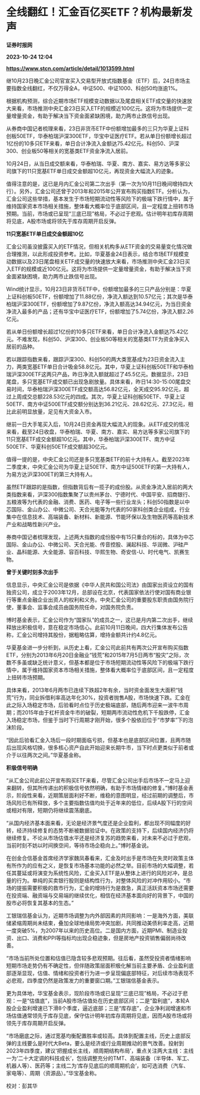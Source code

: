 # 全线翻红！汇金百亿买ETF？机构最新发声
**证券时报网**

**2023-10-24 12:04**

**https://www.stcn.com/article/detail/1013599.html**

继10月23日晚汇金公司官宣买入交易型开放式指数基金（ETF）后，24日市场主要指数全线翻红，不仅万得全A，中证500、中证1000、科创50均涨逾1%。  

根据机构预测，综合近期市场ETF规模变动数据以及尾盘相关ETF成交量的快速放大来看，市场推测中央汇金23日买入ETF的规模近100亿元。这将为市场提供一定量增量资金，有助于解决当下资金面紧缺困境，助力两市止跌信号出现。

从券商中国记者梳理来看，23日非货币ETF中份额增加最多的三只为华夏上证科创板50ETF，华泰柏瑞沪深300ETF，华宝中证医疗ETF。若从单日份额增长超过1亿份的10多只ETF来看，单日合计净流入金额达75.42亿元。科创50、沪深300、创业板50等相关的宽基类ETF资金净流入居前。

10月24日，从当日成交额来看，华泰柏瑞、华夏、南方、嘉实、易方达等多家公司旗下的11只宽基ETF单日成交金额超10亿元，再现资金大幅流入的迹象。

值得注意的是，这已是月内汇金公司第二次出手（第一次为10月11日晚间增持四大行）。另外，汇金公司还曾于2013年和2015年公开宣布购买指数ETF。分析认为，汇金公司这些举措，基本发生于市场短期流动性等风险下的极端下跌行情中，属于维持国家资本市场相关措施，整体看大概率位于底部区间，且一定程度上扭转市场预期。当前，市场或已呈现“三底已现”格局，不必过于悲观。估计明年初库存周期将见底，A股市场或将领先于库存周期开启反弹。

**11只宽基ETF单日成交金额超10亿**

汇金公司虽没披露买入的ETF情况，但相关机构多从ETF资金的交易量变化情况做合理推测，以此形成投资参考。比如，华夏基金24日表示，结合市场ETF规模变动数据以及23日尾盘相关ETF成交量的快速放大来看，市场推测中央汇金23日买入ETF的规模或近100亿元。这将为市场提供一定量增量资金，有助于解决当下资金面紧缺困境，助力两市止跌信号出现。

Wind统计显示，10月23日非货币ETF中，份额增加最多的三只产品分别是：华夏上证科创板50ETF，份额增加了11.88亿份，净流入额达到10.57亿元；其次是华泰柏瑞沪深300ETF，份额增加了9.87亿份，净流入额高达34.94亿元，为当日资金净流入最多的产品；还有华宝中证医疗ETF，份额增加了5.74亿份，净流入额2.26亿元。

若从单日份额增长超过1亿份的10多只ETF来看，单日合计净流入金额达75.42亿元。不难发现，科创50、沪深300、创业板50等相关的宽基类ETF为资金净买入居前的品种。

若以跟踪指数来看，跟踪沪深300、科创50的两大类宽基成为23日资金流入主力，两类宽基ETF单日合计吸金58.8亿元。其中，华夏上证科创板50ETF和华泰柏瑞沪深300ETF这两只产品，昨日净流入额就超过了45.5亿元。数据显示，23日尾盘，多只宽基ETF成交额已出现急剧放量。具体来看，昨日14:30-15:00尾盘交易时间，华泰柏瑞沪深300ETF成交额高达56.82亿元，全天成交95.92亿元，超过上周成交总额228.53亿元的四成。其次，华夏上证科创板50ETF、华夏上证50ETF、南方中证500ETF成交额分别达到36.21亿元、28.62亿元、27.3亿元，相比此前明显放量，足见有大资金入市。

继前一日大手笔买入后，10月24日资金再现大幅流入的现象。从ETF成交的情况来看，截至24日收盘，华泰柏瑞、华夏、南方、嘉实、易方达等多家公司旗下的11只宽基ETF成交金额超10亿元。其中，华泰柏瑞沪深300ETF、南方中证500ETF、华夏科创50ETF成交额超30亿元。

值得一提的是，中央汇金公司还是多只宽基类ETF的前十大持有人。截至2023年二季度末，中央汇金公司为华夏上证50ETF、南方中证500ETF的第一大持有人，为易方达沪深300ET的第三大持有人。

虽然ETF跟踪的是指数，但指数背后有一揽子的成份股。从资金净流入居前的两大类指数来看，沪深300指数集聚了以贵州茅台、宁德时代、中国平安、招商银行、五粮液等为代表的金融、消费、医药、电子等一些行业龙头；科创50指数是以中芯国际、金山办公、中微公司、天合光能等为代表的50家科创类企业组成，行业集中在信息技术、高端装备、新材料、新能源、节能环保以及生物医药等高新技术产业和战略性新兴产业。

券商中国记者梳理发现，上述两大指数的成份股中有15只重合的标的，具体为中芯国际、金山办公、中微公司、天合光能、传音控股、澜起科技、华润微、沪硅产业、晶科能源、大全能源、容百科技、华熙生物、奇安信-U、时代电气、凯赛生物。

**曾于关键时刻多次出手**

信息显示，中央汇金公司是依据《中华人民共和国公司法》由国家出资设立的国有独资公司，成立于2003年12月，总部设在北京，代表国家依法行使对国有商业银行等重点金融企业出资人的权利和义务。中央汇金公司的重要股东职责由国务院行使，董事会、监事会成员由国务院任命，对国务院负责。

博时基金表示，汇金公司作为“国家队”的成员之一，这已是月内第二次出手，继续释放出积极信号，意在稳定市场信心。此前10月11日晚间，四大行集体发布公告称，汇金公司增持其股份，据粗略估算，增持金额共计约4.8亿元。

华夏基金进一步分析到，从历史上看，汇金公司此前共有两次公开宣布购买指数ETF，分别为2013年6月20日金融业“钱荒”和2015年7月5日两市“股灾”之际，次数不多虽或缺乏统计意义，但基本都是位于市场短期流动性等风险下的极端下跌行情中，属于维持国家资本市场相关措施，整体看大概率位于底部区间，且一定程度上扭转市场预期。

具体来看，2013年6月两市已连续下跌超2年有余，当时资金面发生大面积“钱荒”行为，同业拆借利率高达年化30%，投资者抛售A股，市场快速下跌。汇金在此之际入场稳定市场，后验看时点位于历史极端底部，随后两市迎来一波牛市周期；而2015年由于杠杆资金牛市的破裂，短期两市流动性危机下千股跌停，汇金入场稳定市场，但鉴于当时下行周期才刚开始，很多个股依旧位于“市梦率”下的泡沫阶段。

“因此后验看汇金入场后一段时期面临亏损，但基本也是底部区间位置，且两市随后出现风格切换，很多核心资产自此开始迎来长期牛市，当下时点更类似于前者或介于以往两次之间。”华夏基金称。

**积极信号明确**

“从汇金公司此前公开宣布购买ETF来看，尽管汇金公司出手后市场不一定马上迎来翻转，但其所传递出的积极信号依然明确，有助于市场情绪的修复。”博时基金表示，阶段性来看，近期策层面利好不断，维稳的意图明显，经过前期的调整后，市场风险已有所释放，多个主要指数估值均处于近年来的低位，后续A股下行的空间或相对有限，短期仍将继续震荡磨底。

“从国内经济基本面来看，无论是经济景气度还是企业盈利，都出现不同幅度的好转，经济持续修复的态势不断被数据验证中。在政策的支持下，后续国内经济仍将继续修复。不论从市场估值水平还是经济复苏的趋势来看，对未来不必过于悲观，当前时刻不妨以时间换空间，等待市场企稳向上。”博时基金说。

在创金合信基金首席经济学家魏凤春看来，汇金及时出手是市场在失灵时政策主体有所作为的应有之义，是恢复市场基本功能的必然之举。目前市场的大幅调整，若任其蔓延或将演变为系统性风险，汇金买入ETF是从整体上进行的风险对冲，是总量的行为。单纯的买卖银行股则是结构性行为，对整体风险的对冲作用较小。“市场的提振需要积极的救市行为，汇金的增持行为是救急，真正活跃资本市场还需要在投资端、融资端与交易端的继续优化，相信在经济基本面向好的背景下，中国的股市必将恢复其基本的生态。”

工银瑞信基金认为，近期市场调整为内外部因素的共同影响：一是海外方面，美联储紧缩周期尚未结束，叠加全球地缘局势冲突加剧，共同推动美债利率走高，近期一度突破5%，为2007年以来的历史高位。二是国内方面，近期PMI、制造业投资、出口、消费和PPI等指标均出现企稳迹象，但是房地产投资销售偏弱尚待改善。

“市场当前所处位置和估值已隐含较多悲观预期。往后看，虽然受投资者情绪影响短期市场走势仍有不确定性，但伴随政策层面积极化解当前主要矛盾、企业盈利底部逐渐显现，估值、情绪和投资者行为进一步呈现偏底部特征，对后续市场表现不必悲观，四季度仍然是政策发力的重要窗口期。”工银瑞信基金表示。

更为具体地，华宝基金表示，现阶段市场或已呈现“三底已现”格局，不必过于悲观：一是“估值底”，当前A股市场估值处在历史底部区间；二是“盈利底”，本轮A股企业盈利增速已下滑8个季度，逼近底部；三是“库存底”，企业净利润增速和市场估值通常领先于库存见底，保守估计明年初库存周期将见底，因而A股市场或将领先于库存周期开启反弹。

“市场磨底之际，通过宽基均衡配置胜率或较高。具体到配置主线，历史上底部反弹的主线要么是时代大Beta，要么是经济或行业周期推动的景气改善。投射到2023年四季度，建议‘把握成长主线，顺周期结构布局’，重点关注两大主线：主线一为‘二十大定调的科技成长’，包括调整充分的TMT、高端装备（半导体、军工、机器人等）、医药等；主线二为‘库存见底后的顺周期机会’，如可选消费（汽车、家电等）、周期（资源品）。”华宝基金称。

校对：彭其华
